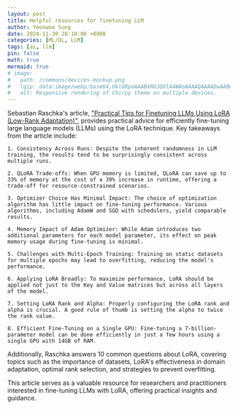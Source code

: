 ```yaml
---
layout: post
title: Helpful resources for finetuning LLM
author: Yeonwoo Sung
date: 2024-11-30 20:10:00 +0900
categories: [ML/DL, LLM]
tags: [ai, llm]
pin: false
math: true
mermaid: true
# image:
#   path: /commons/devices-mockup.png
#   lqip: data:image/webp;base64,UklGRpoAAABXRUJQVlA4WAoAAAAQAAAADwAABwAAQUxQSDIAAAARL0AmbZurmr57yyIiqE8oiG0bejIYEQTgqiDA9vqnsUSI6H+oAERp2HZ65qP/VIAWAFZQOCBCAAAA8AEAnQEqEAAIAAVAfCWkAALp8sF8rgRgAP7o9FDvMCkMde9PK7euH5M1m6VWoDXf2FkP3BqV0ZYbO6NA/VFIAAAA
#   alt: Responsive rendering of Chirpy theme on multiple devices.
---
```


Sebastian Raschka's article, ["Practical Tips for Finetuning LLMs Using LoRA (Low-Rank Adaptation)"](https://magazine.sebastianraschka.com/p/practical-tips-for-finetuning-llms), provides practical advice for efficiently fine-tuning large language models (LLMs) using the LoRA technique. Key takeaways from the article include:

```plaintext
1. Consistency Across Runs: Despite the inherent randomness in LLM training, the results tend to be surprisingly consistent across multiple runs.

2. QLoRA Trade-offs: When GPU memory is limited, QLoRA can save up to 33% of memory at the cost of a 39% increase in runtime, offering a trade-off for resource-constrained scenarios.

3. Optimizer Choice Has Minimal Impact: The choice of optimization algorithm has little impact on fine-tuning performance. Various algorithms, including AdamW and SGD with schedulers, yield comparable results.

4. Memory Impact of Adam Optimizer: While Adam introduces two additional parameters for each model parameter, its effect on peak memory usage during fine-tuning is minimal.

5. Challenges with Multi-Epoch Training: Training on static datasets for multiple epochs may lead to overfitting, reducing the model's performance.

6. Applying LoRA Broadly: To maximize performance, LoRA should be applied not just to the Key and Value matrices but across all layers of the model.

7. Setting LoRA Rank and Alpha: Properly configuring the LoRA rank and alpha is crucial. A good rule of thumb is setting the alpha to twice the rank value.

8. Efficient Fine-Tuning on a Single GPU: Fine-tuning a 7-billion-parameter model can be done efficiently in just a few hours using a single GPU with 14GB of RAM.
```

Additionally, Raschka answers 10 common questions about LoRA, covering topics such as the importance of datasets, LoRA's effectiveness in domain adaptation, optimal rank selection, and strategies to prevent overfitting.

This article serves as a valuable resource for researchers and practitioners interested in fine-tuning LLMs with LoRA, offering practical insights and guidance.
